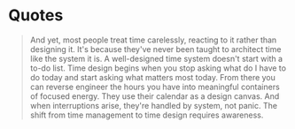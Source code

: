 # Quotes

> And yet, most people treat time carelessly, reacting to it rather than designing it.
> It's because they've never been taught to architect time like the system it is.
> A well-designed time system doesn't start with a to-do list.
> Time design begins when you stop asking what do I have to do today and start asking what matters most today.
> From there you can reverse engineer the hours you have into meaningful containers of focused energy.
> They use their calendar as a design canvas.
> And when interruptions arise, they're handled by system, not panic.
> The shift from time management to time design requires awareness.
